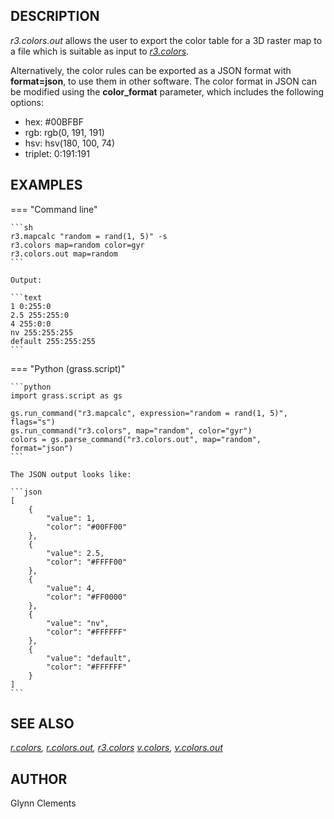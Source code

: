 ## DESCRIPTION

*r3.colors.out* allows the user to export the color table for a 3D raster
map to a file which is suitable as input to *[r3.colors](r3.colors.md)*.

Alternatively, the color rules can be exported as a JSON format
with **format=json**, to use them in other software.
The color format in JSON can be modified using the **color_format** parameter,
which includes the following options:

- hex: #00BFBF
- rgb: rgb(0, 191, 191)
- hsv: hsv(180, 100, 74)
- triplet: 0:191:191

## EXAMPLES

=== "Command line"

    ```sh
    r3.mapcalc "random = rand(1, 5)" -s
    r3.colors map=random color=gyr
    r3.colors.out map=random
    ```

    Output:

    ```text
    1 0:255:0
    2.5 255:255:0
    4 255:0:0
    nv 255:255:255
    default 255:255:255
    ```

 === "Python (grass.script)"

    ```python
    import grass.script as gs

    gs.run_command("r3.mapcalc", expression="random = rand(1, 5)", flags="s")
    gs.run_command("r3.colors", map="random", color="gyr")
    colors = gs.parse_command("r3.colors.out", map="random", format="json")
    ```

    The JSON output looks like:

    ```json
    [
        {
            "value": 1,
            "color": "#00FF00"
        },
        {
            "value": 2.5,
            "color": "#FFFF00"
        },
        {
            "value": 4,
            "color": "#FF0000"
        },
        {
            "value": "nv",
            "color": "#FFFFFF"
        },
        {
            "value": "default",
            "color": "#FFFFFF"
        }
    ]
    ```

## SEE ALSO

*[r.colors](r.colors.md), [r.colors.out](r.colors.out.md),
[r3.colors](r3.colors.md) [v.colors](v.colors.md),
[v.colors.out](v.colors.out.md)*

## AUTHOR

Glynn Clements
